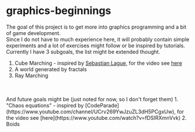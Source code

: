 # graphics-beginnings
The goal of this project is to get more into graphics programming and a bit of game development.
<br>
Since I do not have to much experience here, it will probably contain simple experiments and a lot of exercises might follow or be inspired by tutorials.
<br>
Currently I have 3 subgoals, the list might be extended thought.
1. Cube Marching - inspired by [Sebastian Lague](https://www.youtube.com/channel/UCmtyQOKKmrMVaKuRXz02jbQ), for the video see [here](https://www.youtube.com/watch?v=M3iI2l0ltbE)
2. A world generated by fractals
3. Ray Marching

<br>
<br>
And future goals might be (just noted for now, so I don't forget them)
1. "Chaos equations" - inspired by [CodeParade](https://www.youtube.com/channel/UCrv269YwJzuZL3dH5PCgxUw), for the video see [here](https://www.youtube.com/watch?v=fDSIRXmnVvk)
2. Boids
